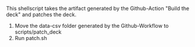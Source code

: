 This shellscript takes the artifact generated by the Github-Action "Build the deck" and patches the deck.

1. Move the data-csv folder generated by the Github-Workflow to scripts/patch_deck
2. Run patch.sh
